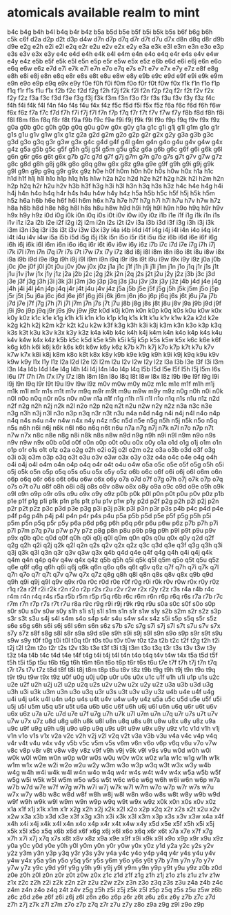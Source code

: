 # atomicals available realm to mint

b4c
b4g
b4h
b4l
b4q
b4r
b4z
b5a
b5d
b5e
b5f
b5i
b5k
b5s
b6f
b6g
b6h
c5k
c6f
d2a
d2p
d2t
d3p
d4w
d7n
d7p
d7q
d7r
d7t
d7u
d7x
d8n
d8q
d8r
d9b
d9e
e2g
e2h
e2i
e2l
e2q
e2r
e2u
e2v
e2x
e2y
e3a
e3k
e3l
e3m
e3n
e3o
e3p
e3s
e3v
e3x
e3y
e4c
e4d
e4h
e4k
e4l
e4m
e4n
e4o
e4q
e4r
e4s
e4v
e4w
e4y
e4z
e5b
e5f
e5k
e5l
e5n
e5p
e5r
e5w
e5x
e5z
e6b
e6d
e6i
e6j
e6n
e6o
e6q
e6w
e6z
e7d
e7i
e7k
e7l
e7n
e7o
e7q
e7s
e7t
e7v
e7x
e7y
e7z
e8f
e8g
e8h
e8i
e8j
e8n
e8q
e8r
e8s
e8t
e8u
e8w
e8y
e9b
e9c
e9d
e9f
e9i
e9k
e9m
e9n
e9o
e9p
e9q
e9x
e9y
f0e
f0h
f0i
f0m
f0o
f0r
f0t
f0w
f0x
f1k
f1n
f1o
f1p
f1q
f1r
f1s
f1u
f1x
f2b
f2c
f2d
f2g
f2h
f2j
f2k
f2l
f2n
f2p
f2q
f2r
f2t
f2v
f2x
f2y
f2z
f3a
f3c
f3d
f3e
f3g
f3j
f3k
f3m
f3n
f3o
f3r
f3s
f3u
f3v
f3y
f3z
f4c
f4h
f4i
f4k
f4l
f4n
f4o
f4s
f4u
f4x
f4z
f5c
f5d
f5i
f5x
f5z
f6a
f6c
f6d
f6h
f6w
f6x
f6z
f7a
f7c
f7d
f7h
f7i
f7j
f7l
f7n
f7p
f7q
f7r
f7t
f7v
f7w
f7y
f8b
f8d
f8h
f8i
f8l
f8m
f8n
f8q
f8r
f8t
f9a
f9b
f9c
f9e
f9i
f9j
f9k
f9l
f9o
f9p
f9q
f9v
f9x
f9z
g0a
g0b
g0c
g0h
g0p
g0q
g0u
g0w
g0x
g0y
g1a
g1c
g1i
g1j
g1l
g1m
g1o
g1r
g1s
g1u
g1v
g1w
g1x
g1z
g2a
g2d
g2m
g2o
g2p
g2r
g2x
g2y
g3a
g3b
g3c
g3d
g3o
g3q
g3r
g3w
g3x
g4c
g4d
g4f
g4l
g4m
g4n
g4o
g4u
g4v
g4w
g4x
g4z
g5a
g5b
g5c
g5f
g5h
g5j
g5l
g5m
g5u
g5z
g6a
g6b
g6c
g6f
g6i
g6k
g6l
g6n
g6r
g6s
g6t
g6x
g7b
g7c
g7d
g7f
g7j
g7m
g7n
g7o
g7s
g7t
g7v
g7w
g7z
g8c
g8d
g8h
g8j
g8k
g8o
g8q
g8w
g8x
g8z
g9a
g9e
g9f
g9h
g9i
g9j
g9k
g9l
g9n
g9p
g9q
g9r
g9x
g9z
h0e
h0f
h0m
h0n
h0r
h0s
h0w
h0x
h1a
h1c
h1d
h1f
h1j
h1l
h1o
h1p
h1q
h1s
h1w
h2a
h2c
h2d
h2e
h2f
h2g
h2k
h2l
h2m
h2n
h2p
h2q
h2r
h2u
h2v
h3b
h3f
h3g
h3i
h3l
h3n
h3q
h3s
h3z
h4c
h4e
h4g
h4i
h4j
h4n
h4o
h4q
h4r
h4s
h4u
h4w
h4y
h4z
h5a
h5b
h5c
h5f
h5j
h5k
h5m
h5z
h6a
h6b
h6e
h6f
h6l
h6m
h6x
h7a
h7e
h7f
h7g
h7i
h7l
h7u
h7v
h7w
h7z
h8a
h8b
h8d
h8e
h8g
h8l
h8s
h8u
h8w
h9d
h9i
h9j
h9l
h9n
h9o
h9q
h9r
h9v
h9x
h9y
h9z
i0d
i0g
i0k
i0n
i0q
i0s
i0t
i0v
i0w
i0y
i0z
i1b
i1e
i1f
i1g
i1k
i1n
i1s
i1v
i1z
i2a
i2b
i2e
i2f
i2g
i2j
i2m
i2n
i2s
i2t
i2v
i3a
i3b
i3d
i3f
i3g
i3h
i3j
i3k
i3m
i3n
i3q
i3r
i3s
i3t
i3v
i3w
i3x
i3y
i4a
i4b
i4d
i4f
i4g
i4j
i4l
i4n
i4o
i4q
i4r
i4t
i4u
i4v
i4w
i5a
i5b
i5d
i5g
i5j
i5k
i5n
i5o
i5r
i5t
i5u
i5z
i6b
i6d
i6e
i6f
i6g
i6h
i6j
i6k
i6l
i6m
i6n
i6o
i6q
i6r
i6t
i6v
i6w
i6y
i6z
i7b
i7c
i7d
i7e
i7g
i7h
i7j
i7k
i7l
i7m
i7n
i7q
i7r
i7s
i7t
i7w
i7x
i7y
i7z
i8d
i8j
i8l
i8m
i8n
i8o
i8t
i8u
i8w
i8x
i9a
i9b
i9d
i9e
i9g
i9h
i9j
i9l
i9m
i9n
i9q
i9r
i9s
i9t
i9u
i9w
i9x
i9y
i9z
j0a
j0b
j0c
j0e
j0f
j0l
j0t
j0u
j0v
j0w
j0x
j0z
j1a
j1c
j1f
j1h
j1i
j1l
j1m
j1n
j1o
j1q
j1r
j1s
j1t
j1u
j1v
j1w
j1x
j1y
j1z
j2a
j2b
j2c
j2g
j2k
j2n
j2q
j2s
j2t
j2u
j2y
j2z
j3b
j3c
j3d
j3e
j3f
j3g
j3h
j3i
j3k
j3l
j3m
j3o
j3p
j3q
j3s
j3u
j3v
j3x
j3y
j3z
j4b
j4d
j4e
j4g
j4h
j4i
j4l
j4n
j4p
j4q
j4r
j4t
j4u
j4v
j4z
j5a
j5b
j5e
j5f
j5g
j5h
j5k
j5m
j5o
j5p
j5r
j5t
j5u
j6a
j6c
j6d
j6e
j6f
j6g
j6i
j6k
j6m
j6n
j6o
j6p
j6q
j6s
j6t
j6u
j7a
j7b
j7d
j7e
j7f
j7g
j7h
j7i
j7l
j7m
j7n
j7s
j7t
j7u
j8b
j8g
j8s
j8t
j8u
j8v
j9a
j9b
j9d
j9f
j9i
j9o
j9p
j9q
j9r
j9s
j9v
j9w
j9z
k0d
k0j
k0m
k0n
k0p
k0q
k0s
k0u
k0w
k0x
k0y
k0z
k1c
k1e
k1g
k1h
k1i
k1n
k1o
k1p
k1q
k1s
k1t
k1u
k1v
k1w
k2a
k2d
k2e
k2g
k2h
k2j
k2m
k2r
k2t
k2u
k2w
k3f
k3g
k3h
k3i
k3j
k3m
k3n
k3o
k3p
k3q
k3s
k3t
k3u
k3v
k3x
k3y
k3z
k4a
k4b
k4c
k4h
k4j
k4m
k4n
k4o
k4p
k4s
k4u
k4v
k4w
k4x
k4z
k5b
k5c
k5d
k5e
k5h
k5i
k5j
k5p
k5s
k5w
k5x
k6c
k6e
k6f
k6g
k6h
k6i
k6j
k6r
k6s
k6t
k6w
k6y
k6z
k7b
k7h
k7j
k7o
k7p
k7t
k7u
k7v
k7w
k7x
k8i
k8j
k8m
k8o
k8t
k8x
k8y
k9b
k9e
k9g
k9h
k9i
k9j
k9q
k9u
k9v
k9w
k9y
l1x
l1y
l1z
l2a
l2d
l2e
l2i
l2m
l2u
l2v
l2w
l2y
l2z
l3a
l3b
l3e
l3f
l3i
l3m
l3n
l4a
l4b
l4d
l4e
l4g
l4h
l4i
l4j
l4n
l4o
l4p
l4q
l5b
l5d
l5e
l5f
l5h
l5j
l5m
l6s
l6u
l7f
l7h
l7n
l7x
l7y
l7z
l8h
l8m
l8n
l8o
l8q
l8t
l8w
l8x
l8z
l9b
l9e
l9f
l9g
l9i
l9j
l9n
l9q
l9r
l9t
l9u
l9v
l9w
l9z
m0v
m0w
m0y
m0z
m1c
m1e
m1f
m1h
m1j
m1k
m1l
m1r
m1s
m1t
m1v
m9q
m9r
m9t
m9u
m9w
m9y
m9z
n0g
n0h
n0i
n0k
n0l
n0o
n0q
n0r
n0s
n0v
n0w
n1a
n1f
n1g
n1h
n1i
n1l
n1o
n1q
n1s
n1u
n1z
n2d
n2f
n2g
n2h
n2j
n2k
n2l
n2o
n2p
n2q
n2t
n2u
n2w
n2y
n2z
n3a
n3c
n3e
n3g
n3h
n3j
n3l
n3o
n3p
n3q
n3r
n3t
n3u
n4a
n4d
n4g
n4i
n4j
n4l
n4o
n4p
n4q
n4s
n4u
n4v
n4w
n4x
n4y
n4z
n5c
n5d
n5e
n5g
n5h
n5j
n5k
n5o
n5q
n5s
n6h
n6i
n6j
n6k
n6l
n6o
n6q
n6t
n6u
n7a
n7g
n7j
n7k
n7l
n7o
n7p
n7t
n7w
n7x
n8c
n8e
n8g
n8i
n8k
n8s
n8w
n9d
n9g
n9h
n9i
n9l
n9m
n9o
n9s
n9v
n9w
n9x
o0b
o0d
o0f
o0n
o0p
o0t
o0u
o0x
o0y
o1a
o1d
o1g
o1j
o1m
o1n
o1p
o1r
o1s
o1t
o1z
o2a
o2g
o2h
o2i
o2j
o2l
o2m
o2z
o3a
o3b
o3d
o3f
o3g
o3i
o3j
o3m
o3p
o3q
o3t
o3u
o3v
o3w
o3x
o3y
o3z
o4a
o4c
o4e
o4g
o4h
o4i
o4j
o4l
o4m
o4n
o4p
o4q
o4r
o4t
o4u
o4w
o5a
o5c
o5e
o5f
o5g
o5h
o5i
o5j
o5k
o5n
o5p
o5q
o5s
o5u
o5x
o5y
o5z
o6b
o6c
o6f
o6i
o6j
o6l
o6m
o6n
o6p
o6q
o6r
o6s
o6t
o6u
o6w
o6x
o6y
o7a
o7d
o7f
o7g
o7h
o7j
o7k
o7p
o7q
o7s
o7t
o7u
o8f
o8h
o8i
o8j
o8s
o8v
o8w
o8x
o8y
o9a
o9c
o9d
o9e
o9h
o9k
o9l
o9n
o9p
o9r
o9s
o9u
o9x
o9y
o9z
p0b
p0k
p0l
p0n
p0t
p0u
p0v
p0z
p1b
p1e
p1f
p1g
p1i
p1k
p1n
p1s
p1t
p1u
p1v
p1w
p1y
p2d
p2f
p2g
p2h
p2i
p2j
p2n
p2r
p2t
p2z
p3c
p3d
p3e
p3g
p3i
p3j
p3k
p3l
p3n
p3r
p3s
p4b
p4c
p4d
p4e
p4f
p4g
p4h
p4j
p4l
p4n
p4r
p4s
p4u
p5a
p5b
p5d
p5e
p5f
p5g
p5h
p5i
p5m
p5n
p5q
p5r
p5y
p6a
p6d
p6g
p6h
p6q
p6r
p6u
p6w
p6z
p7b
p7h
p7i
p7l
p7m
p7q
p7u
p7w
p7y
p7z
p8g
p8n
p8u
p9b
p9g
p9h
p9l
p9t
p9u
p9v
p9x
q0b
q0c
q0d
q0f
q0h
q0i
q0j
q0l
q0m
q0n
q0s
q0u
q0x
q0y
q2d
q2f
q2g
q2h
q2i
q2j
q2k
q2l
q2n
q2s
q2v
q2x
q2z
q3c
q3d
q3e
q3f
q3g
q3h
q3i
q3j
q3k
q3l
q3n
q3r
q3v
q3w
q3x
q4b
q4d
q4e
q4f
q4g
q4h
q4i
q4j
q4k
q4m
q4n
q4p
q4v
q4w
q4x
q4z
q5b
q5h
q5i
q5k
q5l
q5m
q5o
q5t
q5u
q5z
q6e
q6f
q6g
q6h
q6i
q6j
q6k
q6n
q6o
q6s
q6t
q6v
q6z
q7f
q7h
q7i
q7k
q7l
q7n
q7o
q7r
q7t
q7v
q7w
q7x
q7z
q8g
q8h
q8l
q8n
q8s
q8v
q8x
q9b
q9d
q9h
q9i
q9j
q9l
q9v
q9x
r0a
r0c
r0d
r0e
r0f
r0g
r0i
r0k
r0v
r0w
r0x
r0y
r0z
r1q
r2a
r2f
r2i
r2k
r2n
r2o
r2p
r2s
r2u
r2v
r2w
r2x
r2y
r2z
r3s
r4a
r4b
r4c
r4m
r4n
r4q
r4s
r5a
r5b
r5m
r5p
r5q
r6b
r6c
r6m
r6n
r6p
r6q
r6s
r7a
r7b
r7c
r7m
r7n
r7p
r7s
r7t
r7u
r8a
r9c
r9g
r9i
r9j
r9k
r9q
r9u
s0a
s0c
s0f
s0o
s0p
s0r
s0u
s0v
s0w
s0y
s1h
s1i
s1j
s1l
s1m
s1n
s1r
s1w
s1y
s2b
s2m
s2r
s2z
s3p
s3r
s3t
s3u
s4j
s4l
s4m
s4o
s4p
s4r
s4u
s4w
s4x
s4z
s5i
s5p
s5q
s5r
s5z
s6e
s6g
s6h
s6i
s6j
s6l
s6m
s6n
s6z
s7b
s7c
s7g
s7i
s7j
s7l
s7t
s7u
s7v
s7x
s7y
s7z
s8f
s8g
s8l
s8r
s9a
s9d
s9e
s9h
s9i
s9j
s9l
s9n
s9o
s9p
s9r
s9t
s9u
s9w
s9y
t0f
t0g
t0i
t0l
t0q
t0r
t0s
t0u
t0v
t0w
t0z
t2a
t2b
t2c
t2f
t2g
t2h
t2i
t2j
t2l
t2m
t2o
t2r
t2s
t2v
t3b
t3e
t3f
t3i
t3j
t3m
t3o
t3q
t3r
t3s
t3v
t3w
t3y
t3z
t4a
t4b
t4c
t4d
t4e
t4f
t4g
t4i
t4j
t4l
t4n
t4o
t4q
t4v
t4w
t4x
t5a
t5d
t5f
t5h
t5i
t5p
t5u
t6b
t6g
t6h
t6m
t6n
t6o
t6p
t6r
t6s
t6u
t7e
t7f
t7h
t7j
t7n
t7q
t7r
t7s
t7v
t7z
t8d
t8f
t8i
t8j
t8m
t8p
t8u
t8v
t8z
t9b
t9g
t9h
t9j
t9n
t9o
t9q
t9r
t9u
t9w
t9x
t9z
u0f
u0g
u0j
u0p
u0r
u0s
u0x
u1c
u1f
u1h
u1i
u1p
u1s
u2c
u2e
u2f
u2h
u2j
u2l
u2p
u2q
u2s
u2v
u2w
u2x
u2y
u2z
u3a
u3b
u3d
u3g
u3h
u3i
u3k
u3m
u3n
u3o
u3q
u3r
u3s
u3t
u3v
u3y
u3z
u4b
u4e
u4f
u4g
u4i
u4j
u4k
u4l
u4n
u4p
u4s
u4t
u4v
u4w
u4y
u4z
u5a
u5c
u5d
u5e
u5f
u5i
u5j
u5l
u5m
u5q
u5r
u5t
u6a
u6b
u6c
u6f
u6h
u6j
u6l
u6n
u6q
u6r
u6t
u6v
u6x
u6z
u7a
u7c
u7d
u7e
u7f
u7g
u7h
u7k
u7l
u7m
u7n
u7q
u7r
u7s
u7t
u7v
u7w
u7x
u7z
u8d
u8g
u8h
u8k
u8l
u8n
u8q
u8s
u8t
u8w
u8x
u8y
u8z
u9a
u9c
u9f
u9g
u9h
u9j
u9o
u9p
u9q
u9s
u9t
u9w
u9x
u9y
u9z
v1c
v1d
v1h
v1j
v1n
v1o
v1s
v1x
v2a
v2c
v2h
v2j
v2l
v2q
v2t
v3a
v3b
v3u
v4a
v4c
v4p
v4q
v4r
v4t
v4u
v4x
v4y
v5b
v5c
v5m
v5s
v6m
v6n
v6o
v6p
v6q
v6u
v7o
v7w
v8c
v8p
v8r
v8t
v8w
v8y
v8z
v9f
v9h
v9j
v9k
v9l
v9s
v9u
w0d
w0h
w0i
w0k
w0l
w0m
w0n
w0p
w0r
w0s
w0u
w0v
w0x
w0z
w1a
w1c
w1g
w1h
w1k
w1m
w1x
w2e
w2i
w2o
w2u
w2y
w3m
w3o
w3p
w3q
w3t
w3x
w3y
w4b
w4g
w4h
w4i
w4k
w4l
w4n
w4o
w4q
w4r
w4s
w4t
w4v
w4x
w5a
w5b
w5f
w5g
w5i
w5k
w5l
w5m
w5o
w5s
w5t
w6c
w6e
w6g
w6h
w6i
w6n
w6p
w7a
w7b
w7d
w7e
w7f
w7g
w7h
w7i
w7j
w7k
w7l
w7m
w7o
w7p
w7r
w7s
w7u
w7x
w7y
w8b
w8c
w8d
w8f
w8h
w8j
w8l
w8n
w8o
w8s
w8t
w8y
w9b
w9d
w9f
w9h
w9k
w9l
w9m
w9n
w9p
w9q
w9t
w9x
w9z
x0k
x0n
x0s
x0v
x0z
x1a
x1f
x1j
x1k
x1m
x1r
x2g
x2h
x2j
x2k
x2l
x2o
x2p
x2q
x2r
x2s
x2t
x2u
x2v
x2w
x3a
x3b
x3d
x3e
x3f
x3g
x3h
x3i
x3k
x3l
x3m
x3p
x3s
x3v
x3w
x4a
x4f
x4h
x4i
x4j
x4k
x4l
x4n
x4o
x4p
x4r
x4t
x4w
x4y
x5d
x5e
x5f
x5h
x5i
x5j
x5k
x5l
x5o
x5q
x6b
x6d
x6f
x6g
x6j
x6l
x6o
x6q
x6r
x6t
x7a
x7e
x7f
x7g
x7h
x7i
x7j
x7q
x7s
x8t
x8v
x8z
x9a
x9e
x9f
x9i
x9k
x9l
x9o
x9p
x9r
x9u
x9z
y0a
y0c
y0d
y0e
y0h
y0l
y0m
y0n
y0r
y0w
y0x
y0z
y1d
y2a
y2c
y2s
y2v
y2z
y3m
y3n
y3p
y3q
y3r
y3s
y3v
y4a
y4c
y4o
y4p
y4q
y4r
y4s
y4u
y4v
y4w
y4x
y5a
y5n
y5o
y5q
y5r
y5s
y6m
y6o
y6s
y6t
y7b
y7m
y7n
y7o
y7v
y7w
y7z
y9c
y9d
y9f
y9g
y9h
y9i
y9j
y9l
y9m
y9n
y9p
y9t
y9u
y9z
z0b
z0d
z0e
z0h
z0l
z0n
z0r
z0t
z0w
z0x
z1c
z1d
z1f
z1g
z1h
z1j
z1o
z1s
z1u
z1v
z1w
z1x
z2c
z2h
z2i
z2k
z2n
z2r
z2u
z2w
z2x
z3n
z3o
z3q
z3s
z3u
z4a
z4b
z4c
z4m
z4n
z4o
z4q
z4t
z4v
z5g
z5h
z5i
z5j
z5k
z5l
z5p
z5q
z5s
z5u
z5w
z6b
z6c
z6d
z6e
z6f
z6i
z6j
z6l
z6n
z6o
z6p
z6r
z6t
z6u
z6x
z6y
z7b
z7c
z7d
z7h
z7j
z7k
z7l
z7m
z7o
z7p
z7q
z7r
z7u
z7y
z8o
z9a
z9g
z9l
z9o
z9p
